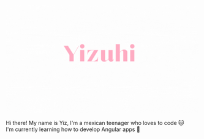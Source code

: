![Yizuhi](https://raw.githubusercontent.com/thecodekat/thecodekat/main/assets/Yizuhi.gif)

Hi there! My name is Yiz, I'm a mexican teenager who loves to code 🐱
</br>I'm currently learning how to develop Angular apps 👀

<!---
TheCodeKat/TheCodeKat is a ✨ special ✨ repository because its `README.md` (this file) appears on your GitHub profile.
You can click the Preview link to take a look at your changes.
--->
